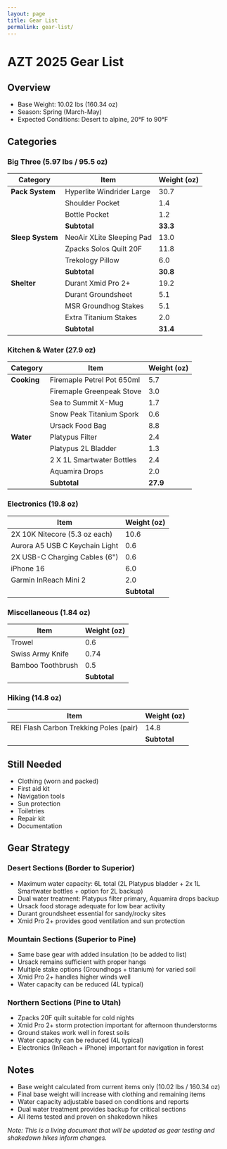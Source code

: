 ```yaml
---
layout: page
title: Gear List
permalink: gear-list/
---
```


<style>
tr.subtotal td {
  background-color: #f5f5f5;
  font-weight: bold;
}
</style>

# AZT 2025 Gear List

## Overview
- Base Weight: 10.02 lbs (160.34 oz)
- Season: Spring (March-May)
- Expected Conditions: Desert to alpine, 20°F to 90°F

## Categories

### Big Three (5.97 lbs / 95.5 oz)

| Category | Item | Weight (oz) |
|----------|------|-------------|
| **Pack System** | Hyperlite Windrider Large | 30.7 |
| | Shoulder Pocket | 1.4 |
| | Bottle Pocket | 1.2 |
| | **Subtotal** | **33.3** |
| **Sleep System** | NeoAir XLite Sleeping Pad | 13.0 |
| | Zpacks Solos Quilt 20F | 11.8 |
| | Trekology Pillow | 6.0 |
| | **Subtotal** | **30.8** |
| **Shelter** | Durant Xmid Pro 2+ | 19.2 |
| | Durant Groundsheet | 5.1 |
| | MSR Groundhog Stakes | 5.1 |
| | Extra Titanium Stakes | 2.0 |
| | **Subtotal** | **31.4** |

### Kitchen & Water (27.9 oz)

| Category | Item | Weight (oz) |
|----------|------|-------------|
| **Cooking** | Firemaple Petrel Pot 650ml | 5.7 |
| | Firemaple Greenpeak Stove | 3.0 |
| | Sea to Summit X-Mug | 1.7 |
| | Snow Peak Titanium Spork | 0.6 |
| | Ursack Food Bag | 8.8 |
| **Water** | Platypus Filter | 2.4 |
| | Platypus 2L Bladder | 1.3 |
| | 2 X 1L Smartwater Bottles | 2.4 |
| | Aquamira Drops | 2.0 |
| | **Subtotal** | **27.9** |

### Electronics (19.8 oz)

| Item | Weight (oz) |
|------|-------------|
| 2X 10K Nitecore (5.3 oz each) | 10.6 |
| Aurora A5 USB C Keychain Light | 0.6 |
| 2X USB-C Charging Cables (6") | 0.6 |
| iPhone 16 | 6.0 |
| Garmin InReach Mini 2 | 2.0 |
| | **Subtotal** | **19.8** |

### Miscellaneous (1.84 oz)

| Item | Weight (oz) |
|------|-------------|
| Trowel | 0.6 |
| Swiss Army Knife | 0.74 |
| Bamboo Toothbrush | 0.5 |
| | **Subtotal** | **1.84** |

### Hiking (14.8 oz)

| Item | Weight (oz) |
|------|-------------|
| REI Flash Carbon Trekking Poles (pair) | 14.8 |
| | **Subtotal** | **14.8** |

## Still Needed
- Clothing (worn and packed)
- First aid kit
- Navigation tools
- Sun protection
- Toiletries
- Repair kit
- Documentation

## Gear Strategy
### Desert Sections (Border to Superior)
- Maximum water capacity: 6L total (2L Platypus bladder + 2x 1L Smartwater bottles + option for 2L backup)
- Dual water treatment: Platypus filter primary, Aquamira drops backup
- Ursack food storage adequate for low bear activity
- Durant groundsheet essential for sandy/rocky sites
- Xmid Pro 2+ provides good ventilation and sun protection

### Mountain Sections (Superior to Pine)
- Same base gear with added insulation (to be added to list)
- Ursack remains sufficient with proper hangs
- Multiple stake options (Groundhogs + titanium) for varied soil
- Xmid Pro 2+ handles higher winds well
- Water capacity can be reduced (4L typical)

### Northern Sections (Pine to Utah)
- Zpacks 20F quilt suitable for cold nights
- Xmid Pro 2+ storm protection important for afternoon thunderstorms
- Ground stakes work well in forest soils
- Water capacity can be reduced (4L typical)
- Electronics (InReach + iPhone) important for navigation in forest

## Notes
- Base weight calculated from current items only (10.02 lbs / 160.34 oz)
- Final base weight will increase with clothing and remaining items
- Water capacity adjustable based on conditions and reports
- Dual water treatment provides backup for critical sections
- All items tested and proven on shakedown hikes

*Note: This is a living document that will be updated as gear testing and shakedown hikes inform changes.* 